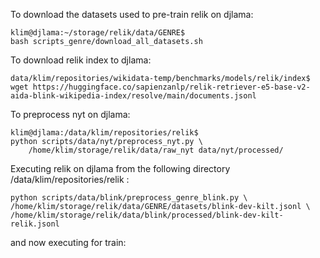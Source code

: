 
To download the datasets used to pre-train relik on djlama: 
```
klim@djlama:~/storage/relik/data/GENRE$ 
bash scripts_genre/download_all_datasets.sh
```

To download relik index to djlama: 
```
data/klim/repositories/wikidata-temp/benchmarks/models/relik/index$ 
wget https://huggingface.co/sapienzanlp/relik-retriever-e5-base-v2-aida-blink-wikipedia-index/resolve/main/documents.jsonl
```

To preprocess nyt on djlama: 
```
klim@djlama:/data/klim/repositories/relik$ 
python scripts/data/nyt/preprocess_nyt.py \
    /home/klim/storage/relik/data/raw_nyt data/nyt/processed/
```

Executing relik on djlama from the following directory /data/klim/repositories/relik : 
```
python scripts/data/blink/preprocess_genre_blink.py \
/home/klim/storage/relik/data/GENRE/datasets/blink-dev-kilt.jsonl \
/home/klim/storage/relik/data/blink/processed/blink-dev-kilt-relik.jsonl
```
and now executing for train: 


